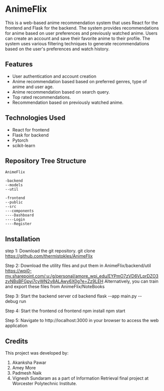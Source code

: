 # AnimeFlix

This is a web-based anime recommendation system that uses React for the frontend and Flask for the backend. The system provides recommendations for anime based on user preferences and previously watched anime. Users can create an account and save their favorite anime to their profile. The system uses various filtering techniques to generate recommendations based on the user's preferences and watch history.

## Features

* User authentication and account creation
* Anime recommendation based based on preferred genres, type of anime and user age.
* Anime recommendation based on search query.
* Top rated recommendations.
* Recommendation based on previously watched anime.

## Technologies Used

* React for frontend
* Flask for backend
* Pytorch
* scikit-learn

## Repository Tree Structure

```
AnimeFlix

-backend
--models
--util

-frontend
--public
--src
---components
----Dashboard
----Login
----Register

```

## Installation

step 1: Download the git repository.
git clone https://github.com/thermistokles/AnimeFlix

Step 2: Download the utility files and put them in AnimeFlix/backend/util
https://wpi0-my.sharepoint.com/:u:/g/personal/amore_wpi_edu/EYPmO7zVD6VLprDZO3zvNBsBFGpyi7cyWN2y8ALAwy6X0g?e=Zz9LEH
Alternatively, you can train and export these files from AnimeFlix/NoteBooks

Step 3: Start the backend server
cd backend
flask --app main.py --debug run

Step 4: Start the frontend
cd frontend
npm install
npm start

Step 5: Navigate to http://localhost:3000 in your browser to access the web application


## Credits

This project was developed by:
1. Akanksha Pawar
2. Amey More
3. Padmesh Naik
4. Vignesh Sundaram
as a part of Information Retrieval final project at Worcester Polytechnic Institute.

